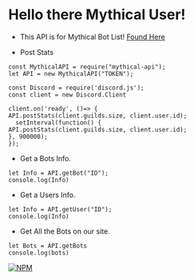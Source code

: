 Hello there Mythical User!
=================

- This API is for Mythical Bot List! [Found Here](https://mythicalbots.xyz)

- Post Stats

```
const MythicalAPI = require("mythical-api");
let API = new MythicalAPI("TOKEN");

const Discord = require('discord.js');
const client = new Discord.Client

client.on('ready', ()=> {
API.postStats(client.guilds.size, client.user.id);
  setInterval(function() {
API.postStats(client.guilds.size, client.user.id);
}, 900000);
});
```

- Get a Bots Info.
```
let Info = API.getBot("ID");
console.log(Info)
```

- Get a Users Info.
```
let Info = API.getUser("ID");
console.log(Info)
```

- Get All the Bots on our site.
```
let Bots = API.getBots
console.log(bots)
```

[![NPM](https://nodei.co/npm/mythical-api.png)](https://nodei.co/npm/mythical-api/)
